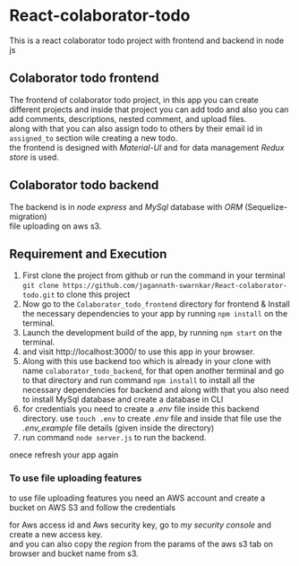 # React-colaborator-todo
This is a react colaborator todo project with frontend and backend in node js

## Colaborator todo frontend
The frontend of colaborator todo project, in this app you can create different projects and inside that project you can add todo and also you can add comments, descriptions, nested comment, and upload files. <br/>
along with that you can also assign todo to others by their email id in `assigned_to` section wile creating a new todo. <br/>
the frontend is designed with *Material-UI* and for data management *Redux store* is used.

## Colaborator todo backend
The backend is in *node express* and *MySql* database with *ORM* (Sequelize-migration) <br/>
file uploading on aws s3.

## Requirement and Execution
1. First clone the project from github or run the command in your terminal `git clone https://github.com/jagannath-swarnkar/React-colaborator-todo.git` to clone this project <br/>
2. Now go to the `Colaborator_todo_frontend` directory for frontend & Install the necessary dependencies to your app by running `npm install` on the terminal. <br/>
3. Launch the development build of the app, by running `npm start` on the terminal. <br/>
4. and visit http://localhost:3000/ to use this app in your browser. <br/>
5. Along with this use backend too which is already in your clone with name `colaborator_todo_backend`, for that open another terminal and go to that directory and run command `npm install` to install all the necessary dependencies for backend and along with that you also need to install MySql database and create a database in CLI <br/>
6. for credentials you need to create a *.env* file inside this backend directory. use `touch .env` to create *.env* file and inside that file use the *.env_example* file details (given inside the directory)
6. run command `node server.js` to run the backend.

onece refresh your app again


### To use file uploading features
to use file uploading features you need an AWS account and create a bucket on AWS S3 and follow the credentials <br/>

for Aws access id and Aws security key, go to *my security console* and create a new access key. <br/>
and you can also copy the *region* from the params of the aws s3 tab on browser and bucket name from s3.

<jagan>
